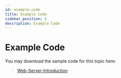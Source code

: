 ```yaml
---
id: example-code
title: Example Code
sidebar_position: 4
description: Example Code
---
```


# Example Code

You may download the sample code for this topic here:

> [Web-Server-Introduction](https://github.com/WPTF-Examples/Web-Server-Introduction)

